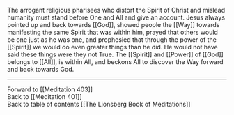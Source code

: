 The arrogant religious pharisees who distort the Spirit of Christ and mislead humanity must stand before One and All and give an account. Jesus always pointed up and back towards [[God]], showed people the [[Way]] towards manifesting the same Spirit that was within him, prayed that others would be one just as he was one, and prophesied that through the power of the [[Spirit]] we would do even greater things than he did. He would not have said these things were they not True. The [[Spirit]] and [[Power]] of [[God]] belongs to [[All]], is within All, and beckons All to discover the Way forward and back towards God. 

___

Forward to [[Meditation 403]]  
Back to [[Meditation 401]]  
Back to table of contents [[The Lionsberg Book of Meditations]]  
